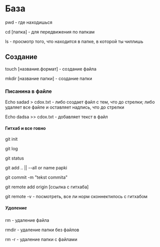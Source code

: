 # База

pwd - где находишься

cd [папка] - для передвижения по папкам

ls - просмотр того, что находится в папке, в которой ты чиллишь

## Создание 

touch [название.формат] - создание файла

mkdir [название папки] - создание папки

### Писанина в файле

Echo sadad > cdox.txt - либо создает файл с тем, что до стрелки; либо удаляет все файле и оставляет надпись, что до стрелки

Echo dadsa >> cdox.txt - добавляет текст в файл

#### Гитхаб и все говно

git init

git log

git status

git add .. || --all or name papki

git commit -m "tekst commita"

git remote add origin [ссылка с гитхаба]

git remote -v - посмотреть, все ли норм сконнектилось с гитхабом

##### Удаление

rm - удаление файла

rmdir - удаление папки без файлов

rm -r - удаление папки с файлами
 
